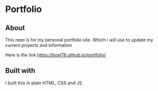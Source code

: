 # Portfolio

## About
This repo is for my personal portfolio site. Which i will use to update my current projects and information

Here is the link
https://boel78.github.io/portfolio/

## Built with
I built this in plain HTML, CSS and JS
